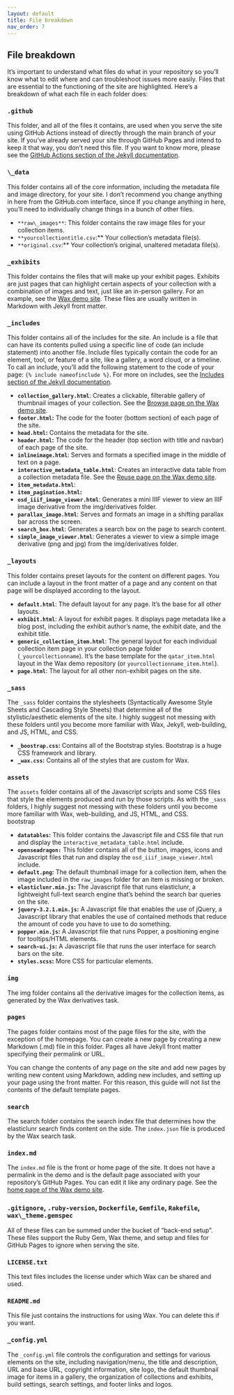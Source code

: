 ```yaml
---
layout: default
title: File breakdown
nav_order: 7
---
```

## **File breakdown** 

It’s important to understand what files do what in your repository so you’ll know what to edit where and can troubleshoot issues more easily. Files that are essential to the functioning of the site are highlighted. Here’s a breakdown of what each file in each folder does:

### **`.github`**

This folder, and all of the files it contains, are used when you serve the site using GitHub Actions instead of directly through the main branch of your site. If you’ve already served your site through GitHub Pages and intend to keep it that way, you don’t need this file. If you want to know more, please see the [GitHub Actions section of the Jekyll documentation](https://jekyllrb.com/docs/continuous-integration/github-actions/).

### **`\_data`**

This folder contains all of the core information, including the metadata file and image directory, for your site. I don’t recommend you change anything in here from the GitHub.com interface, since If you change anything in here, you’ll need to individually change things in a bunch of other files.

* `**raw\_images**`: This folder contains the raw image files for your collection items.  
* `**yourcollectiontitle.csv`:** Your collection’s metadata file(s).  
* `**original.csv`:** Your collection’s original, unaltered metadata file(s).

### **`_exhibits`**

This folder contains the files that will make up your exhibit pages. Exhibits are just pages that can highlight certain aspects of your collection with a combination of images and text, just like an in-person gallery. For an example, see the [Wax demo site](https://minicomp.github.io/wax/exhibits/a/). These files are usually written in Markdown with Jekyll front matter.

### **`_includes`**

This folder contains all of the includes for the site. An include is a file that can have its contents pulled using a specific line of code (an include statement) into another file. Include files typically contain the code for an element, tool, or feature of a site, like a gallery, a word cloud, or a timeline. To call an include, you’ll add the following statement to the code of your page: `{% include nameofinclude %}`. For more on includes, see the [Includes section of the Jekyll documentation](https://jekyllrb.com/docs/includes/).

* **`collection_gallery.html`**: Creates a clickable, filterable gallery of thumbnail images of your collection. See the [Browse page on the Wax demo site](https://minicomp.github.io/wax/collection/).  
* **`footer.html`:** The code for the footer (bottom section) of each page of the site.  
* **`head.html`:** Contains the metadata for the site.  
* **`header.html`:** The code for the header (top section with title and navbar) of each page of the site.  
* **`inlineimage.html`**: Serves and formats a specified image in the middle of text on a page.  
* **`interactive_metadata_table.html`**: Creates an interactive data table from a collection metadata file. See the [Reuse page on the Wax demo site](https://minicomp.github.io/wax/reuse/).  
* **`item_metadata.html`**:   
* **`item_pagination.html`:**  
* **`osd_iiif_image_viewer.html`**: Generates a mini IIIF viewer to view an IIIF image derivative from the img/derivatives folder.  
* **`parallax_image.html`**: Serves and formats an image in a shifting parallax bar across the screen.   
* **`search_box.html`**: Generates a search box on the page to search content.  
* **`simple_image_viewer.html`**: Generates a viewer to view a simple image derivative (png and jpg) from the img/derivatives folder.

### **`_layouts`**

This folder contains preset layouts for the content on different pages. You can include a layout in the front matter of a page and any content on that page will be displayed according to the layout.

* **`default.html`**: The default layout for any page. It’s the base for all other layouts.  
* **`exhibit.html`**: A layout for exhibit pages. It displays page metadata like a blog post, including the exhibit author’s name, the exhibit date, and the exhibit title.  
* **`generic_collection_item.html`**: The general layout for each individual collection item page in your collection page folder (`_yourcollectionname`). It’s the base template for the `qatar_item.html` layout in the Wax demo repository (or `yourcollectionname_item.html`).  
* **`page.html`**: The layout for all other non-exhibit pages on the site.

### **`_sass`**

The `_sass` folder contains the stylesheets (Syntactically Awesome Style Sheets and Cascading Style Sheets) that determine all of the stylistic/aesthetic elements of the site. I highly suggest not messing with these folders until you become more familiar with Wax, Jekyll, web-building, and JS, HTML, and CSS.

* **`_boostrap.css`:** Contains all of the Bootstrap styles. Bootstrap is a huge CSS framework and library.  
* **`_wax.css`:** Contains all of the styles that are custom for Wax.

### **`assets`**

The `assets` folder contains all of the Javascript scripts and some CSS files that style the elements produced and run by those scripts. As with the `_sass` folders, I highly suggest not messing with these folders until you become more familiar with Wax, web-building, and JS, HTML, and CSS.  
bootstrap

* **`datatables`:** This folder contains the Javascript file and CSS file that run and display the `interactive_metadata_table.html` include.  
* **`openseadragon:`** This folder contains all of the button, images, icons and Javascript files that run and display the `osd_iiif_image_viewer.html` include.  
* **`default.png`:** The default thumbnail image for a collection item, when the image included in the `raw_images` folder for an item is missing or broken.  
* **`elasticlunr.min.js`:** The Javascript file that runs elasticlunr, a lightweight full-text search engine that’s behind the search bar queries on the site.  
* **`jquery-3.2.1.min.js`:** A Javascript file that enables the use of jQuery, a Javascript library that enables the use of contained methods that reduce the amount of code you have to use to do something.  
* **`popper.min.js`:** A Javascript file that runs Popper, a positioning engine for tooltips/HTML elements.  
* **`search-ui.js`:** A Javascript file that runs the user interface for search bars on the site.  
* **`styles.scss`:** More CSS for particular elements.

### **`img`** 

The img folder contains all the derivative images for the collection items, as generated by the Wax derivatives task.

### **`pages`**

The pages folder contains most of the page files for the site, with the exception of the homepage. You can create a new page by creating a new Markdown (.md) file in this folder. Pages all have Jekyll front matter specifying their permalink or URL.

You can change the contents of any page on the site and add new pages by writing new content using Markdown, adding new includes, and setting up your page using the front matter. For this reason, this guide will not list the contents of the default template pages.

### **`search`**

The search folder contains the search index file that determines how the elasticlunr search finds content on the side. The `index.json` file is produced by the Wax search task.

### **`index.md`**

The `index.md` file is the front or home page of the site. It does not have a permalink in the demo and is the default page associated with your repository’s GitHub Pages. You can edit it like any ordinary page. See the [home page of the Wax demo site](https://minicomp.github.io/wax/).

### **`.gitignore`, `.ruby-version`, `Dockerfile`, `Gemfile`, `Rakefile`, `wax\_theme.gemspec`**

All of these files can be summed under the bucket of “back-end setup”. These files support the Ruby Gem, Wax theme, and setup and files for GitHub Pages to ignore when serving the site.

### **`LICENSE.txt`**

This text files includes the license under which Wax can be shared and used.

### **`README.md`**

This file just contains the instructions for using Wax. You can delete this if you want.

### **`_config.yml`**

The `_config.yml` file controls the configuration and settings for various elements on the site, including navigation/menu, the title and description, URL and base URL, copyright information, site logo, the default thumbnail image for items in a gallery, the organization of collections and exhibits, build settings, search settings, and footer links and logos. 
